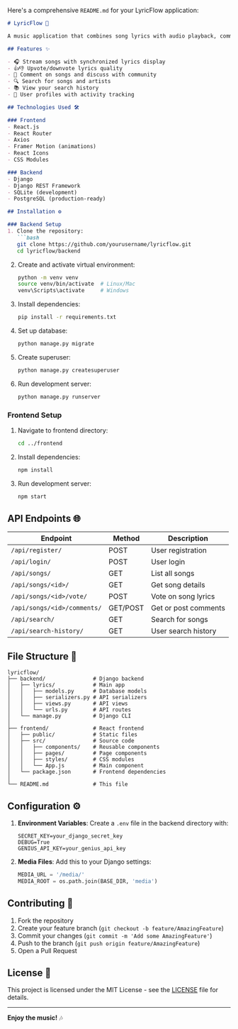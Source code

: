 Here's a comprehensive `README.md` for your LyricFlow application:

```markdown
# LyricFlow 🎵

A music application that combines song lyrics with audio playback, community voting, and discussion.

## Features ✨

- 🎧 Stream songs with synchronized lyrics display
- 👍👎 Upvote/downvote lyrics quality
- 💬 Comment on songs and discuss with community
- 🔍 Search for songs and artists
- 📚 View your search history
- 👤 User profiles with activity tracking

## Technologies Used 🛠️

### Frontend
- React.js
- React Router
- Axios
- Framer Motion (animations)
- React Icons
- CSS Modules

### Backend
- Django
- Django REST Framework
- SQLite (development)
- PostgreSQL (production-ready)

## Installation ⚙️

### Backend Setup
1. Clone the repository:
   ```bash
   git clone https://github.com/yourusername/lyricflow.git
   cd lyricflow/backend
   ```

2. Create and activate virtual environment:
   ```bash
   python -m venv venv
   source venv/bin/activate  # Linux/Mac
   venv\Scripts\activate     # Windows
   ```

3. Install dependencies:
   ```bash
   pip install -r requirements.txt
   ```

4. Set up database:
   ```bash
   python manage.py migrate
   ```

5. Create superuser:
   ```bash
   python manage.py createsuperuser
   ```

6. Run development server:
   ```bash
   python manage.py runserver
   ```

### Frontend Setup
1. Navigate to frontend directory:
   ```bash
   cd ../frontend
   ```

2. Install dependencies:
   ```bash
   npm install
   ```

3. Run development server:
   ```bash
   npm start
   ```

## API Endpoints 🌐

| Endpoint | Method | Description |
|----------|--------|-------------|
| `/api/register/` | POST | User registration |
| `/api/login/` | POST | User login |
| `/api/songs/` | GET | List all songs |
| `/api/songs/<id>/` | GET | Get song details |
| `/api/songs/<id>/vote/` | POST | Vote on song lyrics |
| `/api/songs/<id>/comments/` | GET/POST | Get or post comments |
| `/api/search/` | GET | Search for songs |
| `/api/search-history/` | GET | User search history |

## File Structure 📂

```
lyricflow/
├── backend/               # Django backend
│   ├── lyrics/            # Main app
│   │   ├── models.py      # Database models
│   │   ├── serializers.py # API serializers
│   │   ├── views.py       # API views
│   │   └── urls.py        # API routes
│   └── manage.py          # Django CLI
│
├── frontend/              # React frontend
│   ├── public/            # Static files
│   ├── src/               # Source code
│   │   ├── components/    # Reusable components
│   │   ├── pages/         # Page components
│   │   ├── styles/        # CSS modules
│   │   └── App.js         # Main component
│   └── package.json       # Frontend dependencies
│
└── README.md              # This file
```

## Configuration ⚙️

1. **Environment Variables**:
   Create a `.env` file in the backend directory with:
   ```
   SECRET_KEY=your_django_secret_key
   DEBUG=True
   GENIUS_API_KEY=your_genius_api_key
   ```

2. **Media Files**:
   Add this to your Django settings:
   ```python
   MEDIA_URL = '/media/'
   MEDIA_ROOT = os.path.join(BASE_DIR, 'media')
   ```

## Contributing 🤝

1. Fork the repository
2. Create your feature branch (`git checkout -b feature/AmazingFeature`)
3. Commit your changes (`git commit -m 'Add some AmazingFeature'`)
4. Push to the branch (`git push origin feature/AmazingFeature`)
5. Open a Pull Request

## License 📄

This project is licensed under the MIT License - see the [LICENSE](LICENSE) file for details.

---

**Enjoy the music!** 🎶
```
